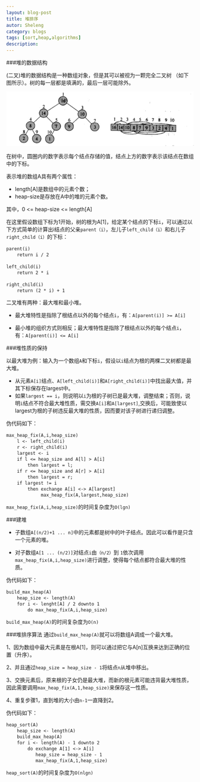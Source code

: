 ```yaml
---
layout: blog-post
title: 堆排序
autor: Sheleng
category: blogs
tags: [sort,heap,algorithms]
description: 
---
```


###堆的数据结构

(二叉)堆的数据结构是一种数组对象，但是其可以被视为一颗完全二叉树
（如下图所示）。树的每一层都是填满的，最后一层可能除外。

![](/public/images/posts/blogs/2015-01-14-algorithms-heapsort/heap-array-binary-tree.jpg)

在树中，圆圈内的数字表示每个结点存储的值，结点上方的数字表示该结点在数组中的下标。

表示堆的数组A具有两个属性：

- length[A]是数组中的元素个数；
- heap-size是存放在A中的堆的元素个数。

其中，0 <= heap-size <= length[A]

在这里假设数组下标为1开始，树的根为A[1]，给定某个结点的下标`i`，可以通过以下方式简单的计算出i结点的父亲`parent（i）`，左儿子`left_child（i）`和右儿子`right_child（i）`的下标：

	parent(i)
		return i / 2

	left_child(i)
		return 2 * i

	right_child(i)
		return (2 * i) + 1

二叉堆有两种：最大堆和最小堆。

- 最大堆特性是指除了根结点以外的每个结点`i`，有：`A[parent(i)] >= A[i]`

- 最小堆的组织方式则相反；最大堆特性是指除了根结点以外的每个结点`i`，有：`A[parent(i)] <= A[i]`

###堆性质的保持

以最大堆为例：输入为一个数组`A`和下标`i`，假设以`i`结点为根的两棵二叉树都是最大堆。

- 从元素`A[i]`结点、`A[left_child(i)]`和`A[right_child(i)]`中找出最大值，并其下标保存在largest中。
- 如果`largest == i`，则说明以`i`为根的子树已是最大堆，调整结束；否则，说明`i`结点不符合最大堆性质，需交换`A[i]`和`A[largest]`,交换后，可能致使以largest为根的子树违反最大堆的性质，因而要对该子树进行递归调整。

伪代码如下：

	max_heap_fix(A,i,heap_size)
		l <- left_child(i)
		r <- right_child(i)
		largest <- i
		if l <= heap_size and A[l] > A[i]
			then largest = l;
		if r <= heap_size and A[r] > A[i]
			then largest = r;
		if largest != i
			then exchange A[i] <-> A[largest]
				 max_heap_fix(A,largest,heap_size)

`max_heap_fix(A,i,heap_size)`的时间复杂度为`O(lgn)`

###建堆
- 子数组`A[(n/2)+1 ... n]`中的元素都是树中的叶子结点。因此可以看作是只含一个元素的堆。

- 对子数组`A[1 ... (n/2)]`对结点`i`由`（n/2）`到 `1`依次调用`max_heap_fix(A,i,heap_size)`进行调整，使得每个结点都符合最大堆的性质。

伪代码如下：

	build_max_heap(A)
		heap_size <- length(A)
		for i <- lenght[A] / 2 downto 1
			do max_heap_fix(A,i,heap_size)

`build_max_heap(A)`的时间复杂度为`O(n)`

###堆排序算法
通过`build_max_heap(A)`就可以将数组A调成一个最大堆。

1、因为数组中最大元素是在根A[1]，则可以通过把它与A[n]互换来达到正确的位置（升序）。

2、并且通过`heap_size = heap_size - 1`将结点`n`从堆中移出。

3、交换元素后，原来根的子女仍是最大堆，而新的根元素可能违背最大堆性质，因此需要调用`max_heap_fix(A,1,heap_size)`来保存这一性质。

4、重复步骤1，直到堆的大小由`n-1`一直降到2。

伪代码如下：

	heap_sort(A)
		heap_size <- length(A)
		build_max_heap(A)
		for i <- length(A) - 1 downto 2
			do exchange A[1] <-> A[i]
			   heap_size = heap_size - 1
			   max_heap_fix(A,1,heap_size)

`heap_sort(A)`的时间复杂度为`O(nlgn)`